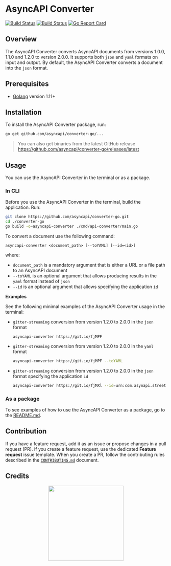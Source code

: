 # AsyncAPI Converter

[![Build Status](https://godoc.org/github.com/asyncapi/converter-go?status.svg)](https://godoc.org/github.com/asyncapi/converter-go) [![Build Status](https://travis-ci.org/asyncapi/converter-go.svg?branch=master)](https://travis-ci.org/asyncapi/converter-go) [![Go Report Card](https://goreportcard.com/badge/github.com/asyncapi/converter-go)](https://goreportcard.com/report/github.com/asyncapi/converter-go)

## Overview

The AsyncAPI Converter converts AsyncAPI documents from versions 1.0.0, 1.1.0 and 1.2.0 to version 2.0.0. It supports both `json` and `yaml` formats on input and output. By default, the AsyncAPI Converter converts a document into the `json` format.

## Prerequisites

- [Golang](https://golang.org/dl/) version 1.11+

## Installation

To install the AsyncAPI Converter package, run:

```bash
go get github.com/asyncapi/converter-go/...
```

> You can also get binaries from the latest GitHub release https://github.com/asyncapi/converter-go/releases/latest

## Usage

You can use the AsyncAPI Converter in the terminal or as a package.

### In CLI

Before you use the AsyncAPI Converter in the terminal, build the application. Run:

```bash
git clone https://github.com/asyncapi/converter-go.git
cd ./converter-go
go build -o=asyncapi-converter ./cmd/api-converter/main.go
```

To convert a document use the following command:

```text
asyncapi-converter <document_path> [--toYAML] [--id=<id>]
```

where:

- `document_path` is a mandatory argument that is either a URL or a file path to an AsyncAPI document
- `--toYAML` is an optional argument that allows producing results in the `yaml` format instead of `json`
- `--id` is an optional argument that allows specifying the application `id`

**Examples**

See the following minimal examples of the AsyncAPI Converter usage in the terminal:

- `gitter-streaming` conversion from version 1.2.0 to 2.0.0 in the `json` format

  ```text
  asyncapi-converter https://git.io/fjMPF
  ```

- `gitter-streaming` conversion from version 1.2.0 to 2.0.0 in the `yaml` format

  ```bash
  asyncapi-converter https://git.io/fjMPF --toYAML
  ```

- `gitter-streaming` conversion from version 1.2.0 to 2.0.0 in the `json` format specifying the application `id`

  ```bash
  asyncapi-converter https://git.io/fjMXl --id=urn:com.asynapi.streetlights
  ```

### As a package

To see examples of how to use the AsyncAPI Converter as a package, go to the [README.md](./examples/README.md).

## Contribution

If you have a feature request, add it as an issue or propose changes in a pull request (PR).
If you create a feature request, use the dedicated **Feature request** issue template. When you create a PR, follow the contributing rules described in the [`CONTRIBUTING.md`](CONTRIBUTING.md) document.

## Credits

<p align="center">
 <a href="https://kyma-project.io/" target="_blank">
  <img src="https://raw.githubusercontent.com/kyma-project/kyma/master/logo.png" width="235">
 </a>
</p>
